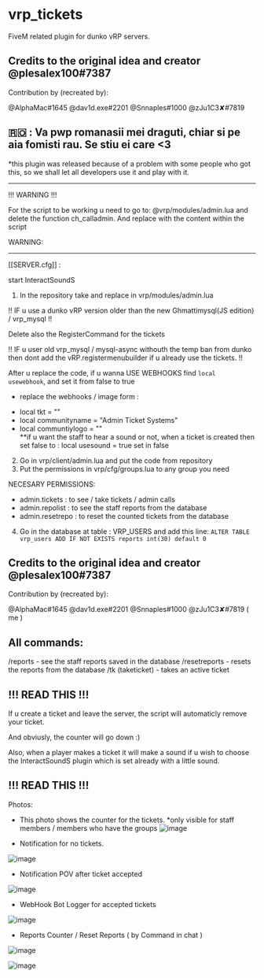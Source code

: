 # vrp_tickets
FiveM related plugin for dunko vRP servers. 

Credits to the original idea and creator @plesalex100#7387
----------------------------------------------

Contribution by (recreated by): 

  @AlphaMac#1645
  @dav1d.exe#2201
  @Snnaples#1000
  @zJu1C3✘#7819
  
  
🇷🇴 : Va pwp romanasii mei draguti, chiar si pe aia fomisti rau. Se stiu ei care <3
----------------------------------------------
  
*this plugin was released because of a problem with some people who got this, so we shall let all developers use it and play with it.

----------------------------------------------

!!! WARNING !!!

For the script to be working u need to go to: @vrp/modules/admin.lua and delete the function ch_calladmin. 
And replace with the content within the script

WARNING: 

----------------------------------------------
[[SERVER.cfg]] :

  start InteractSoundS


1. In the repository take and replace in vrp/modules/admin.lua

!! IF u use a dunko vRP version older than the new Ghmattimysql(JS edition) / vrp_mysql !!

  Delete also the RegisterCommand for the tickets

!! IF u user old vrp_mysql / mysql-async withouth the temp ban from dunko then dont add the vRP.registermenubuilder if u already use the tickets. !!

After u replace the code, if u wanna USE WEBHOOKS find ```local usewebhook```, and set it from false to true
* replace the webhooks / image form :
 - local tkt = ""
 - local communityname = "Admin Ticket Systems"
 - local communtiylogo = ""    
**if u want the staff to hear a sound or not, when a ticket is created then set false to : local usesound = true set in false

2. Go in vrp/client/admin.lua and put the code from repository
3. Put the permissions in vrp/cfg/groups.lua to any group you need

NECESARY PERMISSIONS:
  - admin.tickets : to see / take tickets / admin calls
  - admin.repolist : to see the staff reports from the database
  - admin.resetrepo : to reset the counted tickets from the database

4. Go in the database at table : VRP_USERS and add this line:
```ALTER TABLE vrp_users ADD IF NOT EXISTS reports int(30) default 0```

Credits to the original idea and creator @plesalex100#7387
----------------------------------------------

Contribution by (recreated by): 

  @AlphaMac#1645
  @dav1d.exe#2201
  @Snnaples#1000
  @zJu1C3✘#7819 ( me )

All commands:
----------------------------------------------
/reports - see the staff reports saved in the database
/resetreports - resets the reports from the database
/tk (taketicket) - takes an active ticket

!!! READ THIS !!!
----------------------------------------------

If u create a ticket and leave the server, the script will automaticly remove your ticket. 

And obviusly, the counter will go down :)

Also, when a player makes a ticket it will make a sound if u wish to choose the InteractSoundS plugin which is set already with a little sound.

!!! READ THIS !!!
----------------------------------------------

Photos:
- This photo shows the counter for the tickets.
*only visible for staff members / members who have the groups
![image](https://user-images.githubusercontent.com/49794440/115944426-5747d900-a4be-11eb-927e-52113f762e3c.png)

- Notification for no tickets.

![image](https://user-images.githubusercontent.com/49794440/115944467-9a09b100-a4be-11eb-89b0-c97a2575f8e2.png)

- Notification POV after ticket accepted 

![image](https://user-images.githubusercontent.com/49794440/115944480-ba397000-a4be-11eb-80e6-cc329e6ed219.png)

- WebHook Bot Logger for accepted tickets

![image](https://user-images.githubusercontent.com/49794440/115944505-ddfcb600-a4be-11eb-9689-aa12410c2a75.png)

- Reports Counter / Reset Reports ( by Command in chat )

![image](https://user-images.githubusercontent.com/49794440/115944566-36cc4e80-a4bf-11eb-8e40-dafcebc72789.png)

![image](https://user-images.githubusercontent.com/49794440/115944584-4e0b3c00-a4bf-11eb-8636-9e50d6745666.png)
